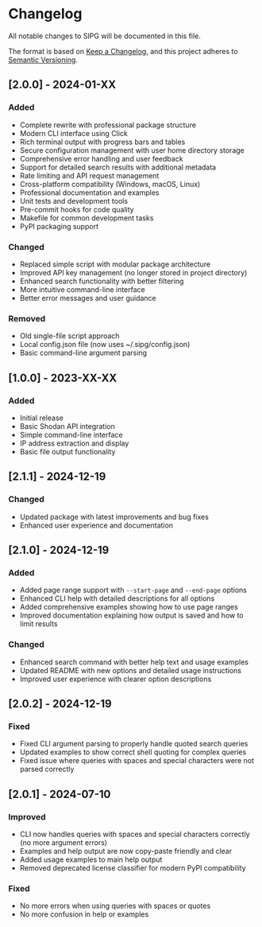 # Changelog

All notable changes to SIPG will be documented in this file.

The format is based on [Keep a Changelog](https://keepachangelog.com/en/1.0.0/),
and this project adheres to [Semantic Versioning](https://semver.org/spec/v2.0.0.html).

## [2.0.0] - 2024-01-XX

### Added
- Complete rewrite with professional package structure
- Modern CLI interface using Click
- Rich terminal output with progress bars and tables
- Secure configuration management with user home directory storage
- Comprehensive error handling and user feedback
- Support for detailed search results with additional metadata
- Rate limiting and API request management
- Cross-platform compatibility (Windows, macOS, Linux)
- Professional documentation and examples
- Unit tests and development tools
- Pre-commit hooks for code quality
- Makefile for common development tasks
- PyPI packaging support

### Changed
- Replaced simple script with modular package architecture
- Improved API key management (no longer stored in project directory)
- Enhanced search functionality with better filtering
- More intuitive command-line interface
- Better error messages and user guidance

### Removed
- Old single-file script approach
- Local config.json file (now uses ~/.sipg/config.json)
- Basic command-line argument parsing

## [1.0.0] - 2023-XX-XX

### Added
- Initial release
- Basic Shodan API integration
- Simple command-line interface
- IP address extraction and display
- Basic file output functionality

## [2.1.1] - 2024-12-19

### Changed
- Updated package with latest improvements and bug fixes
- Enhanced user experience and documentation

## [2.1.0] - 2024-12-19

### Added
- Added page range support with `--start-page` and `--end-page` options
- Enhanced CLI help with detailed descriptions for all options
- Added comprehensive examples showing how to use page ranges
- Improved documentation explaining how output is saved and how to limit results

### Changed
- Enhanced search command with better help text and usage examples
- Updated README with new options and detailed usage instructions
- Improved user experience with clearer option descriptions

## [2.0.2] - 2024-12-19

### Fixed
- Fixed CLI argument parsing to properly handle quoted search queries
- Updated examples to show correct shell quoting for complex queries
- Fixed issue where queries with spaces and special characters were not parsed correctly

## [2.0.1] - 2024-07-10

### Improved
- CLI now handles queries with spaces and special characters correctly (no more argument errors)
- Examples and help output are now copy-paste friendly and clear
- Added usage examples to main help output
- Removed deprecated license classifier for modern PyPI compatibility

### Fixed
- No more errors when using queries with spaces or quotes
- No more confusion in help or examples 